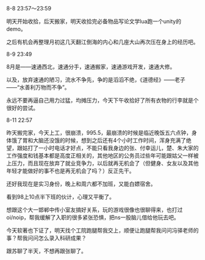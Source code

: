 8-8 23:57～23:59

明天开始收拾，后天搬家，明天收拾完必备物品写论文学lua跑一个unity的demo。

之后有机会再整理月初这几天翻江倒海的内心和几座大山再次压在身上的经历吧。

8-9 23:49

8月是——速通西北，速通分手，速通搬家，速通游戏开发，速通大修。

以及，放弃速通的陋习，流水不争先，争的是滔滔不绝，《道德经》——老子——“水善利万物而不争”。

永远不要再逼自己用力过猛，均摊压力，今天下午收拾好了所有衣物的行李就是个很好的尝试。

8-11 22:57

昨天搬完家，今天上工，很崩溃，995.5，最崩溃的时候是临近晚饭五六点钟，身体饿了胃和大脑还没饿的时候，想到之后还有4个小时工作时间，浑身充满了绝望，跟姑打了一小时电话才好点，不能只看我身边的张、付幸运儿，楚、朱大家的工作强度和钱基本都是高度正相关的，其他地区的公务员过些年可能跟姑父一样被上压力，而且现在放弃了就业竞争力，以后就再无机会了（但健身、女友以及其他年轻才能做好的事不也是再无机会了吗？）反正先干。

还好我现在是实习身份，晚上和周六都不加班，又能白嫖宿舍。

看到98上10点半下班的伙计，心理又平衡了。

想跟这个大一邯郸中传小室友搞好关系，玩的游戏很像也很聊得来，也打过oi/noip，帮我缓解了入职的很多紧张恐惧，把ns一股脑儿借给他玩去吧。

今天软著也下证了，明天找个工院跑腿帮我交上，顺便让跑腿帮我问问冯驿老师的事？帮我问问怎么录入科研成果？

跟苏聊了半天，不想再跟张聊了。